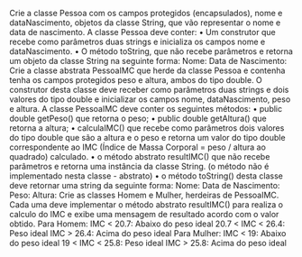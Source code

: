 
Crie a classe Pessoa com os campos protegidos (encapsulados), nome e
dataNascimento, objetos da classe String, que vão representar o nome e data de
nascimento. A classe Pessoa deve conter: 
  • Um construtor que recebe como parâmetros duas strings e inicializa os campos
nome e dataNascimento. 
  • O método toString, que não recebe parâmetros e retorna um objeto da classe
  String na seguinte forma: 
    Nome: <nome da pessoa>
    Data de Nascimento: <data de nascimento da pessoa>
    Crie a classe abstrata PessoaIMC que herde da classe Pessoa e contenha tenha os
    campos protegidos peso e altura, ambos do tipo double. O construtor desta classe
    deve receber como parâmetros duas strings e dois valores do tipo double e
    inicializar os campos nome, dataNascimento, peso e altura. A classe PessoaIMC
    deve conter os seguintes métodos: 
  • public double getPeso() que retorna o peso; 
  • public double getAltura() que retorna a altura; 
  • calculaIMC() que recebe como parâmetros dois valores do tipo double que são a
    altura e o peso e retorna um valor do tipo double correspondente ao IMC (Índice
    de Massa Corporal = peso / altura ao quadrado) calculado. 
  • o método abstrato resultIMC() que não recebe parâmetros e retorna uma
    instância da classe String. (o método não é implementado nesta classe - abstrato)
  • o método toString() desta classe deve retornar uma string da seguinte forma: 
    Nome: <nome da pessoa>
    Data de Nascimento: <sua data de nascimento>
    Peso: <seu peso>
    Altura: <sua altura>Crie as classes Homem e Mulher, herdeiras de PessoaIMC. Cada uma deve
    implementar o método abstrato resultIMC() para realiza o calculo do IMC e exibe
    uma mensagem de resultado acordo com o valor obtido.
  Para Homem: 
  IMC < 20.7: Abaixo do peso ideal 
  20.7 < IMC < 26.4: Peso ideal 
  IMC > 26.4: Acima do peso ideal
  Para Mulher: 
  IMC < 19: Abaixo do peso ideal 
  19 < IMC < 25.8: Peso ideal 
  IMC > 25.8: Acima do peso ideal
